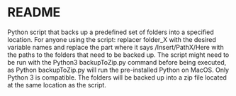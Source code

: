 # README
Python script that backs up a predefined set of folders into a specified location. For anyone using the script: replacer folder_X with the desired variable names and replace the part where it says /Insert/PathX/Here with the paths to the folders that need to be backed up. The script might need to be run with the Python3 backupToZip.py command before being executed, as Python backupToZip.py will run the pre-installed Python on MacOS. Only Python 3 is compatible. 
The folders will be backed up into a zip file located at the same location as the script. 
